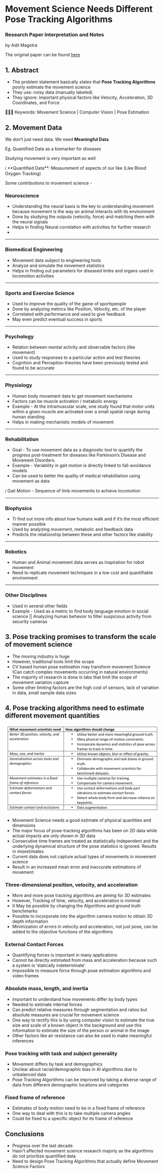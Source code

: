 # Movement Science Needs Different Pose Tracking Algorithms

### Research Paper Interpretation and Notes

by Adit Magotra 

The original paper can be found [here](https://arxiv.org/pdf/1907.10226.pdf)

## 1. Abstract



- The problem statement basically states that  **Pose Tracking Algorithms** poorly estimate the movement science
- They use: noisy data (manually labeled)
- They ignore: Important physical factors like Velocity, Acceleration, 3D Coordinates, and Force

<aside>
👨🏻‍💻 Keywords: Movement Science | Computer Vision | Pose Estimation

</aside>

## 2. Movement Data



We don’t just need data. We need **Meaningful Data**.

Eg. Quantified Data as a biomarker for diseases 

Studying movement is very important as well

<aside>
ℹ️ **Quantified Data**: Measurement of aspects of our like (Like Blood Oxygen Tracking)

</aside>

Some contributions to movement science - 

### Neuroscience

- Understanding the neural basis is the key to understanding movement because movement is the way an animal interacts with its environment
- Done by studying the outputs (velocity, force) and matching them with the neural signals
- Helps in finding Neural correlation with activities for further research
- 

---

### Biomedical Engineering

- Movement data subject to engineering tools
- Analyze and simulate the movement statistics
- Helps in finding out parameters for diseased limbs and organs used in locomotion activities

---

### Sports and Exercise Science

- Used to improve the quality of the game of sportspeople
- Done by analyzing metrics like Position, Velocity, etc. of the player
- Correlated with performance and used to give feedback
- May even predict eventual success in sports

---

### Psychology

- Relation between mental activity and observable factors (like movement)
- Used to study responses to a particular action and test theories
- Cognition and Perception theories have been previously tested and found to be accurate

---

### Physiology

- Human body movement data to get movement mechanisms
- Factors can be muscle activation / metabolic energy
- Example - At the intramuscular scale, one study found that motor units within a given muscle
are activated over a small spatial range during human standing
- Helps in making mechanistic models of movement

---

### Rehabilitation

- Goal - To use movement data as a diagnostic tool to quantify the progress post-treatment for diseases like Parkinson’s Disease and Movement Disorders.
- Example - Variability in gait motion is directly linked to fall-avoidance models
- Can be used to better the quality of medical rehabilitation using movement as data

<aside>
ℹ️ Gait Motion - Sequence of limb movements to achieve locomotion

</aside>

---

### Biophysics

- Ti find out more info about how humans walk and if it’s the most efficient manner possible
- Used by analyzing movement, metabolic and feedback data
- Predicts the relationship between these and other factors like stability

---

### Robotics

- Human and Animal movement data serves as inspiration for robot movement
- Need to replicate movement techniques in a low cost and quantifiable environment

---

### Other Disciplines

- Used in several other fields
- Example - Used as a metric to find body language emotion in social science || Analyzing human behavior to filter suspicious activity from security cameras

## 3. Pose tracking promises to transform the scale of movement science



- The moving industry is huge
- However, traditional tools limit the scope
- CV based human pose estimation may transform movement Science (Can catch complex movements occurring in natural environments)
- The majority of research is done in labs that limit the scope of movement variation capture
- Some other limiting factors are the high cost of sensors, lack of variation in data, small sample data sizes

## 4. Pose tracking algorithms need to estimate different movement quantities



![Untitled](Movement%20Science%20Needs%20Different%20Pose%20Tracking%20Alg%20d167594600d14ee2ba3b1329b6f5f682/Untitled.png)

- Movement Science needs a good estimate of physical quantities and dimensions
- The major focus of pose-tracking algorithms has been on 2D data while actual impacts are only shown in 3D data
- Consecutive time frames are treated as statistically independent and the underlying dynamical structure of the pose statistics is ignored. Results in misestimates
- Current data does not capture actual types of movements in movement science
- Result in an increased mean error and inaccurate estimations of movement

### Three-dimensional position, velocity, and acceleration

- More and more pose tracking algorithms are aiming for 3D estimates
- However, Tracking of time, velocity, and acceleration is minimal
- It May be possible by changing the Algorithms and ground truth benchmarks
- Possible to incorporate into the algorithm camera motion to obtain 3D depth
information
- Minimization of errors in velocity and acceleration, not just pose, can be added to the objective functions of the algorithms

### External Contact Forces

- Quantifying forces is important in many applications
- Cannot be directly estimated from mass and acceleration because such a system is ‘statically indeterminate’
- Impossible to measure force through pose estimation algorithms and video frames

### Absolute mass, length, and inertia

- Important to understand how movements differ by body types
- Needed to estimate internal forces
- Can predict relative measures through segmentation and ratios but absolute measures are crucial for movement science
- One way to rectify this is by using computer vision to estimate the true size and scale of a known object in the
background and use this information to estimate the size of the person or animal in the image
- Other factors like air resistance can also be used to make meaningful inferences

### Pose tracking with task and subject generality

- Movement differs by task and demographics
- Unclear about racial/demographic bias in AI algorithms due to unbalanced data
- Pose Tracking Algorithms can be improved by taking a diverse range of data from different demographic locations and categories

### Fixed frame of reference

- Estimates of body motion need to be in a fixed frame of reference
- One way to deal with this is to take multiple camera angles
- Could be fixed to a specific object for its frame of reference

## Conclusions



- Progress over the last decade
- Hasn’t affected movement science research majorly as the algorithms do not prioritize quantified data
- Need to design Pose Tracking Algorithms that actually define Movement Science Factors
